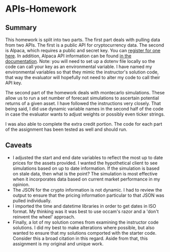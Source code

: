 # APIs-Homework

## Summary
This homework is split into two parts. The first part deals with pulling data from two APIs. The first is a public API for cryptocurrency data. The second is Alpaca, which requires a public and secret key. You can [register for one here](https://alpaca.markets/). In addition, Alpaca API information can be found [in the documentation](https://alpaca.markets/docs/api-documentation/). Note: you will need to set up a dotenv file locally so the code can call your key as an environmental variable. I have named my environmental variables so that they mimic the instructor's solution code, that way the evaluator will hopefully not need to alter my code to call their API key. 

The second part of the homework deals with montecarlo simulations. These allow us to run a set number of forecast simulations to ascertain potential returns of a given asset. I have followed the instructions very closely. That being said, I did use dynamic variable names in the second half of the code in case the evaluator wants to adjust weights or possibly even ticker strings. 

I was also able to complete the extra credit portion. The code for each part of the assignment has been tested as well and should run.

## Caveats
- I adjusted the start and end date variables to reflect the most up to date prices for the assets provided. I wanted the hypothetical client to see simulations based on up to date information. If the simulation is based on stale data, then what is the point? The simulation is most effective when it incorporates data based on current market performance in my opinion.
- The JSON for the crypto information is not dynamic. I had to review the output to ensure that the pricing information particular to that JSON was pulled individually.
- I imported the time and datetime libraries in order to get dates in ISO format. My thinking was it was best to use occam's razor and a 'don't reinvent the wheel' approach.
- Finally, a lot of my solution comes from examining the instructor code solutions. I did my best to make alterations where possible, but also wanted to ensure that my solutions comported with the starter code. Consider this a broad citation in this regard. Aside from that, this assignment is my original and unique work.
